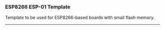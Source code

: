 ### **ESP8266 ESP-01 Template**
Template to be used for ESP8266-based boards with small flash memory.

---